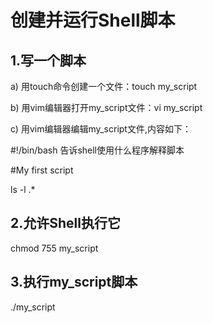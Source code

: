 # 创建并运行Shell脚本

## 1.写一个脚本

a) 用touch命令创建一个文件：touch my_script

b) 用vim编辑器打开my_script文件：vi my_script

c) 用vim编辑器编辑my_script文件,内容如下：

\#!/bin/bash           告诉shell使用什么程序解释脚本

\#My first script

ls -l .*

 

## 2.允许Shell执行它

chmod 755 my_script

 

## 3.执行my_script脚本

./my_script